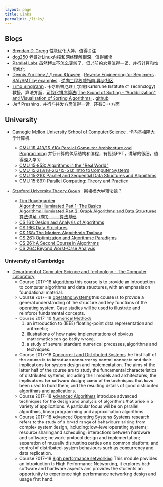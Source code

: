 ```yaml
---
layout: page
title: Links
permalink: /links/
---
```


## Blogs

* [Brendan D. Gregg](http://www.brendangregg.com/) 性能优化大神，值得关注
* [dog250](https://blog.csdn.net/dog250) 老哥对Linux内核和网络理解很深，值得阅读
* [Parallel Labs](http://www.parallellabs.com/) 虽然博主不怎么更新了，但以前的文章值得一读，并行计算和性能优化
* [Dennis Yurichev / Денис Юричев](https://yurichev.com/) . [Reverse Engineering for Beginners](https://beginners.re/) . [SAT/SMT by examples](https://yurichev.com/writings/SAT_SMT_by_example.pdf) . [逆向工程权威指南.异步社区](https://www.epubit.com/book/detail/18526)
* [Timo Bingmann](https://panthema.net) . 卡尔斯鲁厄理工学院(Karlsruhe Institute of Technology)教授，算法方面，[可视化排序算法(The Sound of Sorting - "Audibilization" and Visualization of Sorting Algorithms)](https://panthema.net/2013/sound-of-sorting/) . [github](https://github.com/bingmann/sound-of-sorting)
* [Jeff Preshing](https://preshing.com) . 并行与并发方面值得一读，还有C++方面

## University

* [Carnegie Mellon University School of Computer Science](https://www.cs.cmu.edu/) . 卡内基梅隆大学计算机
    * [CMU 15-418/15-618: Parallel Computer Architecture and Programming](https://www.cs.cmu.edu/~418) 并行计算的体系结构和编程，有视频PPT，讲解的很细，值得深入学习
    * [CMU 15-853: Algorithms in the "Real World"](https://www.cs.cmu.edu/afs/cs/project/pscico-guyb/realworld/www/)
    * [CMU 15-213/18-213/15-513: Intro to Computer Systems](https://www.cs.cmu.edu/afs/cs/academic/class/15213-s18/www/)
    * [CMU 15-210: Parallel and Sequential Data Structures and Algorithms](https://www.cs.cmu.edu/~15210/)
    * [CMU 15-897: Parallel Computing: Theory and Practice](http://www.umut-acar.org/tapp)

* [Stanford University Theory Group](http://theory.stanford.edu) . 斯坦福大学理论组？
  * [Tim Roughgarden](http://theory.stanford.edu/~tim/) <br> [Algorithms Illuminated Part 1: The Basics](https://www.amazon.com/dp/0999282905) <br> [Algorithms Illuminated Part 2: Graph Algorithms and Data Structures](https://www.amazon.com/dp/0999282921) <br> [算法详解（卷1）——算法基础](https://www.epubit.com/book/detail/22553)
  * [CS 161: Design and Analysis of Algorithms](http://web.stanford.edu/class/cs161/)
  * [CS 166: Data Structures](http://web.stanford.edu/class/cs166/)
  * [CS 168: The Modern Algorithmic Toolbox](http://web.stanford.edu/class/cs168/)
  * [CS 261: Optimization and Algorithmic Paradigms](http://web.stanford.edu/class/cs261/)
  * [CS 261: A Second Course in Algorithms](http://theory.stanford.edu/~tim/w16/w16.html)
  * [CS 264: Beyond Worst-Case Analysis](http://theory.stanford.edu/~tim/f14/f14.html)

### University of Cambridge

* [Department of Computer Science and Technology - The Computer Laboratory](https://www.cl.cam.ac.uk/)
    * Course 2017–18 [Algorithms](https://www.cl.cam.ac.uk/teaching/1718/Algorithms/) this course is to provide an introduction to computer algorithms and data structures, with an emphasis on foundational material.
    * Course 2017–18 [Operating Systems](https://www.cl.cam.ac.uk/teaching/1718/OpSystems/) this course is to provide a general understanding of the structure and key functions of the operating system. Case studies will be used to illustrate and reinforce fundamental concepts.
    * Course 2017–18 [Numerical Methods](https://www.cl.cam.ac.uk/teaching/1718/NumMethods/)
        1. an introduction to (IEEE) floating-point data representation and arithmetic;
        2. illustrations of how naïve implementations of obvious mathematics can go badly wrong;
        3. a study of several standard numerical processes, algorithms and techniques.
    * Course 2017–18 [Concurrent and Distributed Systems](https://www.cl.cam.ac.uk/teaching/1718/ConcDisSys/) the first half of the course is to introduce concurrency control concepts and their implications for system design and implementation. The aims of the latter half of the course are to study the fundamental characteristics of distributed systems, including their models and architectures; the implications for software design; some of the techniques that have been used to build them; and the resulting details of good distributed algorithms and applications.
    * Course 2017–18 [Advanced Algorithms](https://www.cl.cam.ac.uk/teaching/1718/AdvAlgo/) introduce advanced techniques for the design and analysis of algorithms that arise in a variety of applications. A particular focus will be on parallel algorithms, linear programming and approximation algorithms.
    * Course 2017–18 [Advanced Operating Systems](https://www.cl.cam.ac.uk/teaching/1718/L41/) Systems research refers to the study of a broad range of behaviours arising from complex system design, including: low-level operating systems; resource sharing and scheduling; interactions between hardware and software; network-protocol design and implementation; separation of mutually distrusting parties on a common platform; and control of distributed-system behaviours such as concurrency and data replication.
    * Course 2017–18 [High performance networking](https://www.cl.cam.ac.uk/teaching/1718/P51/) This module provides an introduction to High Performance Networking, it explores both software and hardware aspects and provides the students an opportunity to experience high performance networking design and usage first hand.
